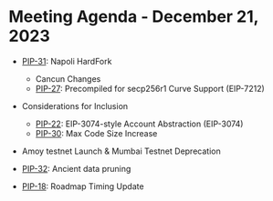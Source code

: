 # Meeting Agenda - December 21, 2023

* [PIP-31](https://github.com/maticnetwork/Polygon-Improvement-Proposals/blob/main/PIPs/PIP-31.md): Napoli HardFork
  * Cancun Changes
  * [PIP-27](https://github.com/maticnetwork/Polygon-Improvement-Proposals/blob/main/PIPs/PIP-27.md): Precompiled for secp256r1 Curve Support (EIP-7212)
* Considerations for Inclusion
  * [PIP-22](https://github.com/maticnetwork/Polygon-Improvement-Proposals/blob/main/PIPs/PIP-22.md): EIP-3074-style Account Abstraction	 (EIP-3074)
  * [PIP-30](https://github.com/maticnetwork/Polygon-Improvement-Proposals/blob/main/PIPs/PIP-30.md): Max Code Size Increase

* Amoy testnet Launch & Mumbai Testnet Deprecation 
  
* [PIP-32](https://github.com/maticnetwork/Polygon-Improvement-Proposals/blob/main/PIPs/PIP-32.md): Ancient data pruning
  
* [PIP-18](https://github.com/maticnetwork/Polygon-Improvement-Proposals/blob/main/PIPs/PIP-18.md): Roadmap Timing Update

